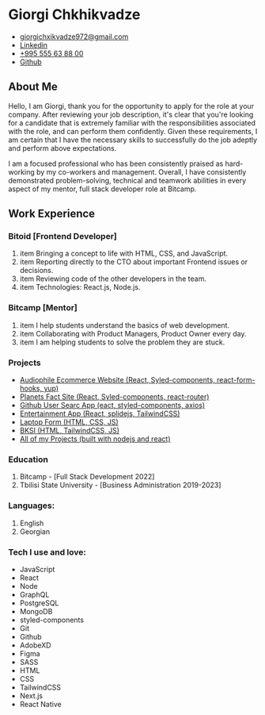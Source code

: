 # Giorgi Chkhikvadze

- [giorgichxikvadze972@gmail.com](giorgichxikvadze972@gmail.commailto:giorgichxikvadze972@gmail.com)
- [Linkedin](https://www.linkedin.com/in/giorgi-chkhikvadze-3b4316241/)
- [+995 555 63 88 00](tel:+995555638800)
- [Github](https://github.com/chkhikvadzeg)

## About Me

Hello, I am Giorgi, thank you for the opportunity to apply for the role at your company. After reviewing your job description, it's clear that you're looking for a candidate that is extremely familiar with the responsibilities associated with the role, and can perform them confidently. Given these requirements, I am certain that I have the necessary skills to successfully do the job adeptly and perform above expectations.

I am a focused professional  who has been consistently praised as hard-working by my co-workers and management. Overall, I have consistently demonstrated problem-solving, technical and teamwork abilities in every aspect of my mentor, full stack developer role at Bitcamp.

## Work Experience
### Bitoid [Frontend Developer]
1. item Bringing a concept to life with HTML, CSS, and JavaScript.
2. item Reporting directly to the CTO about important Frontend issues or decisions.
3. item Reviewing code of the other developers in the team.
4. item Technologies: React.js, Node.js.
  
### Bitcamp [Mentor]
1. item I help students understand the basics of web development.
2. item Collaborating with Product Managers, Product Owner every day.
3. item I am helping students to solve the problem they are stuck.

### Projects
- [Audiophile Ecommerce Website (React, Syled-components, react-form-hooks, yup)](https://chkhikvadzeg.github.io/audiophile-ecommerce-website/)
- [Planets Fact Site (React, Syled-components, react-router)](https://chkhikvadzeg.github.io/planets-fact-site/)
- [Github User Searc App (eact, styled-components, axios)](https://chkhikvadzeg.github.io/github-user-search-app/)
- [Entertainment App (React, splidejs, TailwindCSS)](https://chkhikvadzeg-entertainment-app.herokuapp.com/)
- [Laptop Form (HTML, CSS, JS)](https://chkhikvadzeg.github.io/redberry-form/)
- [BKSI (HTML, TailwindCSS, JS)](https://chkhikvadzeg.github.io/BKSI/)
- [All of my Projects (built with nodejs and react)](https://github.com/chkhikvadzeg)


### Education
1. Bitcamp - [Full Stack Development 2022]
2. Tbilisi State University - [Business Administration 2019-2023] 
 
 ### Languages:
 1. English
 2. Georgian

### Tech I use and love:
- JavaScript
- React
- Node
- GraphQL
- PostgreSQL
- MongoDB
- styled-components
- Git
- Github
- AdobeXD
- Figma
- SASS
- HTML
- CSS
- TailwindCSS
- Next.js
- React Native

